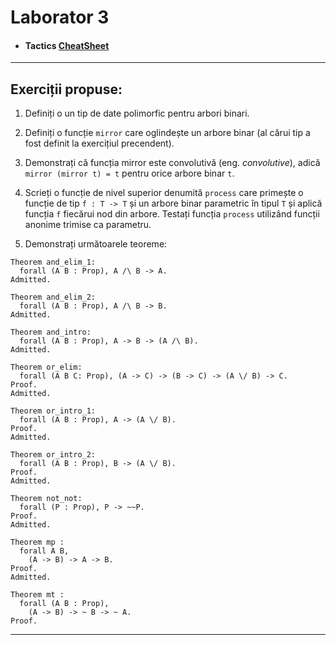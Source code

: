 # Laborator 3
* #### Tactics [CheatSheet](https://www.cs.cornell.edu/courses/cs3110/2018sp/a5/coq-tactics-cheatsheet.html)
---
## Exerciții propuse:
1. Definiți o un tip de date polimorfic pentru arbori binari.


2. Definiți o funcție ```mirror``` care oglindește un arbore binar (al cărui tip a fost definit la exercițiul precendent).


3. Demonstrați că funcția mirror este convolutivă (eng. *convolutive*), adică ```mirror (mirror t) = t``` pentru orice arbore binar ```t```.


4. Scrieți o funcție de nivel superior denumită ```process``` care primește o funcție de tip ```f : T -> T``` și un arbore binar parametric în tipul ```T``` și aplică funcția ```f``` fiecărui nod din arbore. Testați funcția ```process``` utilizând funcții anonime trimise ca parametru.


5. Demonstrați următoarele teoreme:
```
Theorem and_elim_1:
  forall (A B : Prop), A /\ B -> A.
Admitted.
```

```
Theorem and_elim_2:
  forall (A B : Prop), A /\ B -> B.
Admitted.
```

```
Theorem and_intro:
  forall (A B : Prop), A -> B -> (A /\ B).
Admitted.
```

```
Theorem or_elim:
  forall (A B C: Prop), (A -> C) -> (B -> C) -> (A \/ B) -> C.
Proof.
Admitted.
```

```
Theorem or_intro_1:
  forall (A B : Prop), A -> (A \/ B).
Proof.
Admitted.
```

```
Theorem or_intro_2:
  forall (A B : Prop), B -> (A \/ B).
Proof.
Admitted.
```

```
Theorem not_not:
  forall (P : Prop), P -> ~~P.
Proof.
Admitted.
```

```
Theorem mp :
  forall A B,
    (A -> B) -> A -> B.
Proof.
Admitted.
```

```
Theorem mt :
  forall (A B : Prop),
    (A -> B) -> ~ B -> ~ A.
Proof.
```
---
